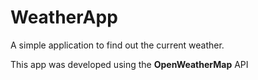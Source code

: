 # WeatherApp
A simple application to find out the current weather.

This app was developed using the **OpenWeatherMap** API
